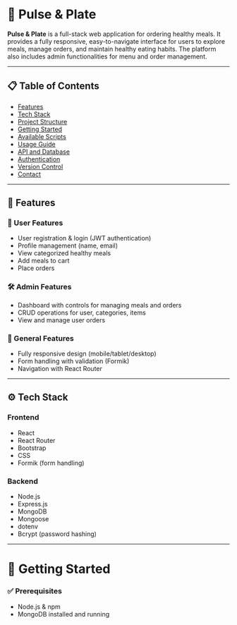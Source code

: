# 🥗 Pulse & Plate

**Pulse & Plate** is a full-stack web application for ordering healthy meals. It provides a fully responsive, easy-to-navigate interface for users to explore meals, manage orders, and maintain healthy eating habits. The platform also includes admin functionalities for menu and order management.

---

## 📋 Table of Contents

- [Features](#-features)
- [Tech Stack](#-tech-stack)
- [Project Structure](#-project-structure)
- [Getting Started](#-getting-started)
- [Available Scripts](#-available-scripts)
- [Usage Guide](#-usage-guide)
- [API and Database](#-api-and-database)
- [Authentication](#-authentication)
- [Version Control](#-version-control)
- [Contact](#-contact)

---

## 🌟 Features

### 👥 User Features
- User registration & login (JWT authentication)
- Profile management (name, email)
- View categorized healthy meals
- Add meals to cart
- Place orders

### 🛠️ Admin Features
- Dashboard with controls for managing meals and orders
- CRUD operations for user, categories, items
- View and manage user orders

### 🧩 General Features
- Fully responsive design (mobile/tablet/desktop)
- Form handling with validation (Formik)
- Navigation with React Router

---

## ⚙️ Tech Stack

### Frontend
- React
- React Router
- Bootstrap
- CSS
- Formik (form handling)

### Backend
- Node.js
- Express.js
- MongoDB
- Mongoose
- dotenv 
- Bcrypt (password hashing)

---

# 🚀 Getting Started

### ✅ Prerequisites
- Node.js & npm
- MongoDB installed and running